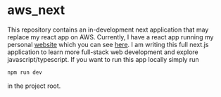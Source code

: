 # aws_next
This repository contains an in-development next application that may replace my react app on AWS. Currently, I have a react app running my personal [website](http://williamboulton.com/) which you can see [here](https://github.com/wboulton/personalsite/tree/main/public_website). I am writing this full next.js application to learn more full-stack web development and explore javascript/typescript. If you want to run this app locally simply run
```bash
npm run dev
```
in the project root. 

